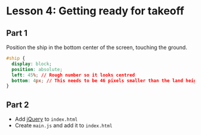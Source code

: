 # Lesson 4: Getting ready for takeoff

## Part 1
Position the ship in the bottom center of the screen, touching the ground.

```css
#ship {
  display: block;
  position: absolute;
  left: 45%; // Rough number so it looks centred
  bottom: 4px; // This needs to be 46 pixels smaller than the land height
}
```

## Part 2
- Add [jQuery](https://developers.google.com/speed/libraries/devguide#jquery) to `index.html`
- Create `main.js` and add it to `index.html`

